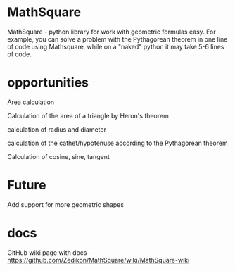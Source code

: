 # MathSquare
MathSquare - python library for work with geometric formulas easy.
For example, you can solve a problem with the Pythagorean theorem in one line of code using Mathsquare, while on a "naked" python it may take 5-6 lines of code.

# opportunities
Area calculation

Calculation of the area of a triangle by Heron's theorem

calculation of radius and diameter

calculation of the cathet/hypotenuse according to the Pythagorean theorem

Calculation of cosine, sine, tangent

# Future
Add support for more geometric shapes

# docs
GitHub wiki page with docs - https://github.com/Zedikon/MathSquare/wiki/MathSquare-wiki